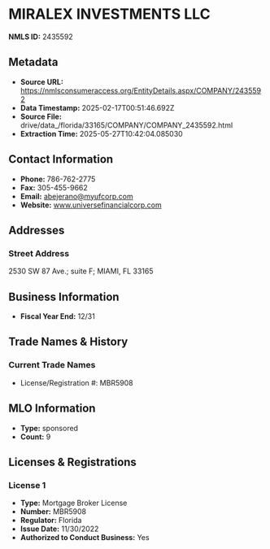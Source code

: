 # MIRALEX INVESTMENTS LLC

**NMLS ID:** 2435592

## Metadata
- **Source URL:** https://nmlsconsumeraccess.org/EntityDetails.aspx/COMPANY/2435592
- **Data Timestamp:** 2025-02-17T00:51:46.692Z
- **Source File:** drive/data_/florida/33165/COMPANY/COMPANY_2435592.html
- **Extraction Time:** 2025-05-27T10:42:04.085030

## Contact Information
- **Phone:** 786-762-2775
- **Fax:** 305-455-9662
- **Email:** abejerano@myufcorp.com
- **Website:** www.universefinancialcorp.com

## Addresses
### Street Address
2530 SW 87 Ave.; suite F; MIAMI, FL 33165

## Business Information
- **Fiscal Year End:** 12/31

## Trade Names & History
### Current Trade Names
- License/Registration #: MBR5908

## MLO Information
- **Type:** sponsored
- **Count:** 9

## Licenses & Registrations

### License 1
- **Type:** Mortgage Broker License
- **Number:** MBR5908
- **Regulator:** Florida
- **Issue Date:** 11/30/2022
- **Authorized to Conduct Business:** Yes
